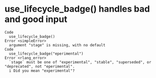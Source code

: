 # use_lifecycle_badge() handles bad and good input

    Code
      use_lifecycle_badge()
    Error <simpleError>
      argument "stage" is missing, with no default
    Code
      use_lifecycle_badge("eperimental")
    Error <rlang_error>
      `stage` must be one of "experimental", "stable", "superseded", or "deprecated", not "eperimental".
      i Did you mean "experimental"?

